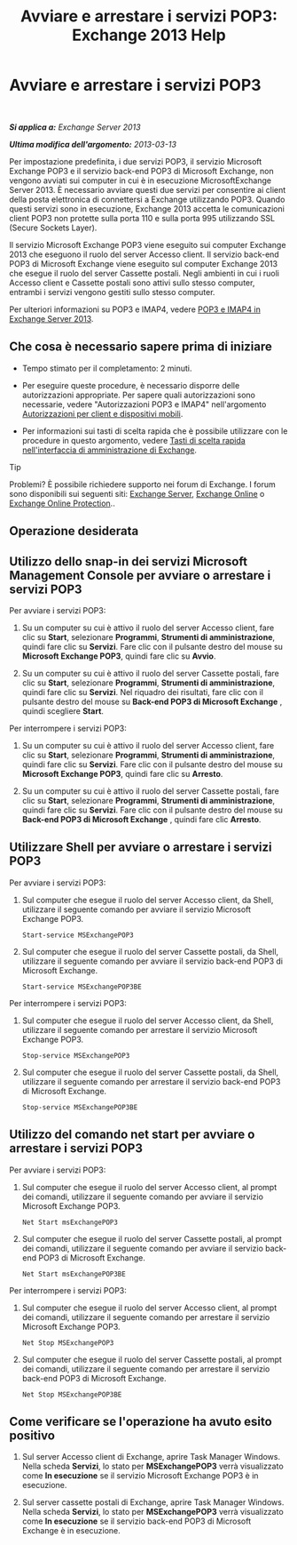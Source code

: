 ﻿---
title: 'Avviare e arrestare i servizi POP3: Exchange 2013 Help'
TOCTitle: Avviare e arrestare i servizi POP3
ms:assetid: 3d543921-d8c9-4d4b-99a1-82446b585ceb
ms:mtpsurl: https://technet.microsoft.com/it-it/library/Aa997475(v=EXCHG.150)
ms:contentKeyID: 50480403
ms.date: 05/22/2018
mtps_version: v=EXCHG.150
ms.translationtype: MT
---

# Avviare e arrestare i servizi POP3

 

_**Si applica a:** Exchange Server 2013_

_**Ultima modifica dell'argomento:** 2013-03-13_

Per impostazione predefinita, i due servizi POP3, il servizio Microsoft Exchange POP3 e il servizio back-end POP3 di Microsoft Exchange, non vengono avviati sui computer in cui è in esecuzione MicrosoftExchange Server 2013. È necessario avviare questi due servizi per consentire ai client della posta elettronica di connettersi a Exchange utilizzando POP3. Quando questi servizi sono in esecuzione, Exchange 2013 accetta le comunicazioni client POP3 non protette sulla porta 110 e sulla porta 995 utilizzando SSL (Secure Sockets Layer).

Il servizio Microsoft Exchange POP3 viene eseguito sui computer Exchange 2013 che eseguono il ruolo del server Accesso client. Il servizio back-end POP3 di Microsoft Exchange viene eseguito sul computer Exchange 2013 che esegue il ruolo del server Cassette postali. Negli ambienti in cui i ruoli Accesso client e Cassette postali sono attivi sullo stesso computer, entrambi i servizi vengono gestiti sullo stesso computer.

Per ulteriori informazioni su POP3 e IMAP4, vedere [POP3 e IMAP4 in Exchange Server 2013](pop3-and-imap4-in-exchange-server-2013-exchange-2013-help.md).

## Che cosa è necessario sapere prima di iniziare

  - Tempo stimato per il completamento: 2 minuti.

  - Per eseguire queste procedure, è necessario disporre delle autorizzazioni appropriate. Per sapere quali autorizzazioni sono necessarie, vedere "Autorizzazioni POP3 e IMAP4" nell'argomento [Autorizzazioni per client e dispositivi mobili](clients-and-mobile-devices-permissions-exchange-2013-help.md).

  - Per informazioni sui tasti di scelta rapida che è possibile utilizzare con le procedure in questo argomento, vedere [Tasti di scelta rapida nell'interfaccia di amministrazione di Exchange](keyboard-shortcuts-in-the-exchange-admin-center-exchange-online-protection-help.md).


> [!TIP]
> Problemi? È possibile richiedere supporto nei forum di Exchange. I forum sono disponibili sui seguenti siti: <A href="https://go.microsoft.com/fwlink/p/?linkid=60612">Exchange Server</A>, <A href="https://go.microsoft.com/fwlink/p/?linkid=267542">Exchange Online</A> o <A href="https://go.microsoft.com/fwlink/p/?linkid=285351">Exchange Online Protection</A>..



## Operazione desiderata

## Utilizzo dello snap-in dei servizi Microsoft Management Console per avviare o arrestare i servizi POP3

Per avviare i servizi POP3:

1.  Su un computer su cui è attivo il ruolo del server Accesso client, fare clic su **Start**, selezionare **Programmi**, **Strumenti di amministrazione**, quindi fare clic su **Servizi**. Fare clic con il pulsante destro del mouse su **Microsoft Exchange POP3**, quindi fare clic su **Avvio**.

2.  Su un computer su cui è attivo il ruolo del server Cassette postali, fare clic su **Start**, selezionare **Programmi**, **Strumenti di amministrazione**, quindi fare clic su **Servizi**. Nel riquadro dei risultati, fare clic con il pulsante destro del mouse su **Back-end POP3 di Microsoft Exchange** , quindi scegliere **Start**.

Per interrompere i servizi POP3:

1.  Su un computer su cui è attivo il ruolo del server Accesso client, fare clic su **Start**, selezionare **Programmi**, **Strumenti di amministrazione**, quindi fare clic su **Servizi**. Fare clic con il pulsante destro del mouse su **Microsoft Exchange POP3**, quindi fare clic su **Arresto**.

2.  Su un computer su cui è attivo il ruolo del server Cassette postali, fare clic su **Start**, selezionare **Programmi**, **Strumenti di amministrazione**, quindi fare clic su **Servizi**. Fare clic con il pulsante destro del mouse su **Back-end POP3 di Microsoft Exchange** , quindi fare clic **Arresto**.

## Utilizzare Shell per avviare o arrestare i servizi POP3

Per avviare i servizi POP3:

1.  Sul computer che esegue il ruolo del server Accesso client, da Shell, utilizzare il seguente comando per avviare il servizio Microsoft Exchange POP3.
    
        Start-service MSExchangePOP3

2.  Sul computer che esegue il ruolo del server Cassette postali, da Shell, utilizzare il seguente comando per avviare il servizio back-end POP3 di Microsoft Exchange.
    
        Start-service MSExchangePOP3BE

Per interrompere i servizi POP3:

1.  Sul computer che esegue il ruolo del server Accesso client, da Shell, utilizzare il seguente comando per arrestare il servizio Microsoft Exchange POP3.
    
        Stop-service MSExchangePOP3

2.  Sul computer che esegue il ruolo del server Cassette postali, da Shell, utilizzare il seguente comando per arrestare il servizio back-end POP3 di Microsoft Exchange.
    
        Stop-service MSExchangePOP3BE

## Utilizzo del comando net start per avviare o arrestare i servizi POP3

Per avviare i servizi POP3:

1.  Sul computer che esegue il ruolo del server Accesso client, al prompt dei comandi, utilizzare il seguente comando per avviare il servizio Microsoft Exchange POP3.
    
        Net Start msExchangePOP3

2.  Sul computer che esegue il ruolo del server Cassette postali, al prompt dei comandi, utilizzare il seguente comando per avviare il servizio back-end POP3 di Microsoft Exchange.
    
        Net Start msExchangePOP3BE

Per interrompere i servizi POP3:

1.  Sul computer che esegue il ruolo del server Accesso client, al prompt dei comandi, utilizzare il seguente comando per arrestare il servizio Microsoft Exchange POP3.
    
        Net Stop MSExchangePOP3

2.  Sul computer che esegue il ruolo del server Cassette postali, al prompt dei comandi, utilizzare il seguente comando per arrestare il servizio back-end POP3 di Microsoft Exchange.
    
        Net Stop MSExchangePOP3BE

## Come verificare se l'operazione ha avuto esito positivo

1.  Sul server Accesso client di Exchange, aprire Task Manager Windows. Nella scheda **Servizi**, lo stato per **MSExchangePOP3** verrà visualizzato come **In esecuzione** se il servizio Microsoft Exchange POP3 è in esecuzione.

2.  Sul server cassette postali di Exchange, aprire Task Manager Windows. Nella scheda **Servizi**, lo stato per **MSExchangePOP3** verrà visualizzato come **In esecuzione** se il servizio back-end POP3 di Microsoft Exchange è in esecuzione.

